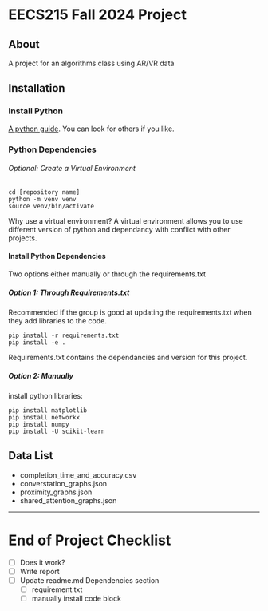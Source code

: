 # EECS215 Fall 2024 Project

## About
A project for an algorithms class using AR/VR data

## Installation
### Install Python
[A python guide](https://realpython.com/installing-python/).
You can look for others if you like.

### Python Dependencies ###
###### Optional: Create a Virtual Environment
```
cd [repository name]
python -m venv venv
source venv/bin/activate
```
Why use a virtual environment? A virtual environment allows you to use different version of python and dependancy with conflict with other projects. 

#### Install Python Dependencies
Two options either manually or through the requirements.txt
##### Option 1: Through Requirements.txt
Recommended if the group is good at updating the requirements.txt when they add libraries to the code.

```
pip install -r requirements.txt
pip install -e .
```
Requirements.txt contains the dependancies and version for this project.

##### Option 2: Manually #####
install python libraries:
```
pip install matplotlib
pip install networkx
pip install numpy
pip install -U scikit-learn
```

## Data List
- completion_time_and_accuracy.csv
- converstation_graphs.json
- proximity_graphs.json
- shared_attention_graphs.json

---


# End of Project Checklist
- [ ] Does it work?
- [ ] Write report
- [ ] Update readme.md Dependencies section
    - [ ] requirement.txt
    - [ ] manually install code block
